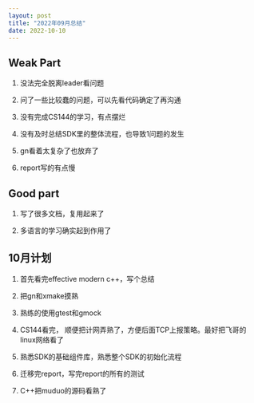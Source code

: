 ```yaml
---
layout: post
title: "2022年09月总结"
date: 2022-10-10
---
```


## Weak Part

1. 没法完全脱离leader看问题

2. 问了一些比较蠢的问题，可以先看代码确定了再沟通

3. 没有完成CS144的学习，有点摆烂

4. 没有及时总结SDK里的整体流程，也导致1问题的发生

5. gn看着太复杂了也放弃了

6. report写的有点慢

## Good part

1. 写了很多文档，复用起来了

2. 多语言的学习确实起到作用了

## 10月计划

1. 首先看完effective modern c++，写个总结

2. 把gn和xmake摸熟

3. 熟练的使用gtest和gmock
 
4. CS144看完， 顺便把计网弄熟了，方便后面TCP上报策略。最好把飞哥的linux网络看了

5. 熟悉SDK的基础组件库，熟悉整个SDK的初始化流程

6. 迁移完report，写完report的所有的测试

7. C++把muduo的源码看熟了

